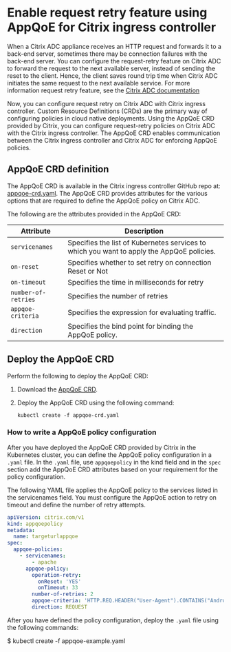 # Enable request retry feature using AppQoE for Citrix ingress controller

When a Citrix ADC appliance receives an HTTP request and forwards it to a back-end server, sometimes there may be connection failures with the back-end server. You can configure the request-retry feature on Citrix ADC to forward the request to the next available server, instead of sending the reset to the client. Hence, the client saves round trip time when Citrix ADC initiates the same request to the next available service. For more information request retry feature, see the [Citrix ADC documentation](https://docs.citrix.com/en-us/citrix-adc/current-release/system/request-retry/request_retry_if_back-end_server_resets_tcp_connection.html)

Now, you can configure request retry on Citrix ADC with Citrix ingress controller.
Custom Resource Definitions (CRDs) are the primary way of configuring policies in cloud native deployments. Using the AppQoE CRD provided by Citrix, you can configure request-retry policies on Citrix ADC with the Citrix ingress controller. The AppQoE CRD enables communication between the Citrix ingress controller and Citrix ADC for enforcing AppQoE policies.

## AppQoE CRD definition

The AppQoE CRD is available in the Citrix ingress controller GitHub repo at: [appqoe-crd.yaml](https://raw.githubusercontent.com/citrix/citrix-k8s-ingress-controller/master/crd/appqoecrd/appqoe-crd.yaml). The AppQoE CRD provides attributes for the various options that are required to define the AppQoE policy on Citrix ADC.

The following are the attributes provided in the AppQoE CRD:

| Attribute | Description |
| --------- | ----------- |
| `servicenames` | Specifies the list of Kubernetes services to which you want to apply the AppQoE policies.|
| `on-reset`|  Specifies whether to set retry on connection Reset or Not|
| `on-timeout` | Specifies the time in milliseconds for retry |
| `number-of-retries`| Specifies the number of retries |
| `appqoe-criteria`|Specifies the expression for evaluating traffic. |
| `direction`| Specifies the bind point for binding the AppQoE policy. |

## Deploy the AppQoE CRD

Perform the following to deploy the AppQoE CRD:

1.  Download the [AppQoE CRD](https://github.com/citrix/citrix-k8s-ingress-controller/blob/master/crd/appqoe/appqoe-crd.yaml).

2.  Deploy the AppQoE CRD using the following command:

        kubectl create -f appqoe-crd.yaml

### How to write a AppQoE policy configuration

After you have deployed the AppQoE CRD provided by Citrix in the Kubernetes cluster, you can define the AppQoE policy configuration in a `.yaml` file. In the `.yaml` file, use `appqoepolicy` in the kind field and in the `spec` section add the AppQoE CRD attributes based on your requirement for the policy configuration.

The following YAML file applies the AppQoE policy to the services listed in the servicenames field. You must configure the AppQoE action to retry on timeout and define the number of retry attempts.

```yml
apiVersion: citrix.com/v1
kind: appqoepolicy
metadata:
  name: targeturlappqoe
spec:
  appqoe-policies:
    - servicenames:
        - apache
      appqoe-policy:
        operation-retry:
          onReset: 'YES'
          onTimeout: 33
        number-of-retries: 2
        appqoe-criteria: 'HTTP.REQ.HEADER("User-Agent").CONTAINS("Android")'
        direction: REQUEST
```

After you have defined the policy configuration, deploy the `.yaml` file using the following commands:

   $ kubectl create -f appqoe-example.yaml
